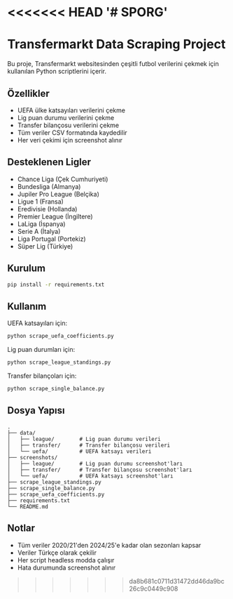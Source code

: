 <<<<<<< HEAD
'# SPORG' 
=======
# Transfermarkt Data Scraping Project
Bu proje, Transfermarkt websitesinden çeşitli futbol verilerini çekmek için kullanılan Python scriptlerini içerir.

## Özellikler

- UEFA ülke katsayıları verilerini çekme
- Lig puan durumu verilerini çekme
- Transfer bilançosu verilerini çekme
- Tüm veriler CSV formatında kaydedilir
- Her veri çekimi için screenshot alınır

## Desteklenen Ligler

- Chance Liga (Çek Cumhuriyeti)
- Bundesliga (Almanya)
- Jupiler Pro League (Belçika)
- Ligue 1 (Fransa)
- Eredivisie (Hollanda)
- Premier League (İngiltere)
- LaLiga (İspanya)
- Serie A (İtalya)
- Liga Portugal (Portekiz)
- Süper Lig (Türkiye)

## Kurulum

```bash
pip install -r requirements.txt
```

## Kullanım

UEFA katsayıları için:
```bash
python scrape_uefa_coefficients.py
```

Lig puan durumları için:
```bash
python scrape_league_standings.py
```

Transfer bilançoları için:
```bash
python scrape_single_balance.py
```

## Dosya Yapısı

```
.
├── data/
│   ├── league/        # Lig puan durumu verileri
│   ├── transfer/      # Transfer bilançosu verileri
│   └── uefa/          # UEFA katsayı verileri
├── screenshots/
│   ├── league/        # Lig puan durumu screenshot'ları
│   ├── transfer/      # Transfer bilançosu screenshot'ları
│   └── uefa/          # UEFA katsayı screenshot'ları
├── scrape_league_standings.py
├── scrape_single_balance.py
├── scrape_uefa_coefficients.py
├── requirements.txt
└── README.md
```

## Notlar

- Tüm veriler 2020/21'den 2024/25'e kadar olan sezonları kapsar
- Veriler Türkçe olarak çekilir
- Her script headless modda çalışır
- Hata durumunda screenshot alınır 
>>>>>>> da8b681c0711d31472dd46da9bc26c9c0449c908
